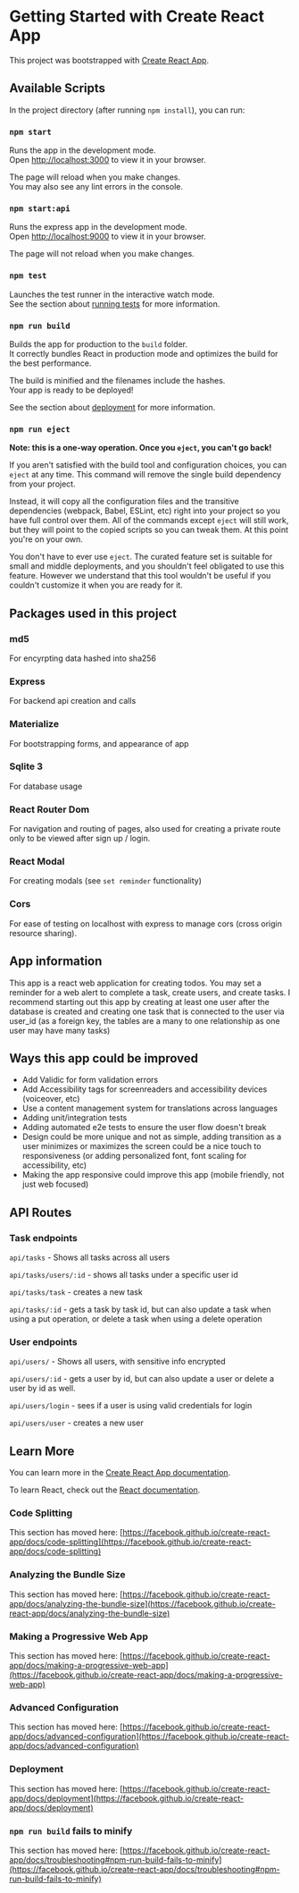 # Getting Started with Create React App

This project was bootstrapped with [Create React App](https://github.com/facebook/create-react-app).

## Available Scripts

In the project directory (after running `npm install`), you can run:

### `npm start`

Runs the app in the development mode.\
Open [http://localhost:3000](http://localhost:3000) to view it in your browser.

The page will reload when you make changes.\
You may also see any lint errors in the console.

### `npm start:api`

Runs the express app in the development mode.\
Open [http://localhost:9000](http://localhost:9000) to view it in your browser.

The page will not reload when you make changes.

### `npm test`

Launches the test runner in the interactive watch mode.\
See the section about [running tests](https://facebook.github.io/create-react-app/docs/running-tests) for more information.

### `npm run build`

Builds the app for production to the `build` folder.\
It correctly bundles React in production mode and optimizes the build for the best performance.

The build is minified and the filenames include the hashes.\
Your app is ready to be deployed!

See the section about [deployment](https://facebook.github.io/create-react-app/docs/deployment) for more information.

### `npm run eject`

**Note: this is a one-way operation. Once you `eject`, you can't go back!**

If you aren't satisfied with the build tool and configuration choices, you can `eject` at any time. This command will remove the single build dependency from your project.

Instead, it will copy all the configuration files and the transitive dependencies (webpack, Babel, ESLint, etc) right into your project so you have full control over them. All of the commands except `eject` will still work, but they will point to the copied scripts so you can tweak them. At this point you're on your own.

You don't have to ever use `eject`. The curated feature set is suitable for small and middle deployments, and you shouldn't feel obligated to use this feature. However we understand that this tool wouldn't be useful if you couldn't customize it when you are ready for it.

## Packages used in this project

### md5

For encyrpting data hashed into sha256

### Express

For backend api creation and calls

### Materialize

For bootstrapping forms, and appearance of app

### Sqlite 3

For database usage

### React Router Dom

For navigation and routing of pages, also used for creating a private route only to be viewed after sign up / login.

### React Modal

For creating modals (see `set reminder` functionality)

### Cors

For ease of testing on localhost with express to manage cors (cross origin resource sharing).

## App information

This app is a react web application for creating todos. You may set a reminder for a web alert to complete a task, create users, and create tasks. I recommend starting out this app by creating at least one user after the database is created and creating one task that is connected to the user via user_id (as a foreign key, the tables are a many to one relationship as one user may have many tasks)

## Ways this app could be improved

- Add Validic for form validation errors
- Add Accessibility tags for screenreaders and accessibility devices (voiceover, etc)
- Use a content management system for translations across languages
- Adding unit/integration tests
- Adding automated e2e tests to ensure the user flow doesn't break
- Design could be more unique and not as simple, adding transition as a user minimizes or maximizes the screen could be a nice touch to responsiveness (or adding personalized font, font scaling for accessibility, etc)
- Making the app responsive could improve this app (mobile friendly, not just web focused)

## API Routes

### Task endpoints

`api/tasks` - Shows all tasks across all users

`api/tasks/users/:id` - shows all tasks under a specific user id

`api/tasks/task` - creates a new task

`api/tasks/:id` - gets a task by task id, but can also update a task when using a put operation, or delete a task when using a delete operation

### User endpoints

`api/users/` - Shows all users, with sensitive info encrypted

`api/users/:id` - gets a user by id, but can also update a user or delete a user by id as well.

`api/users/login` - sees if a user is using valid credentials for login

`api/users/user` - creates a new user

## Learn More

You can learn more in the [Create React App documentation](https://facebook.github.io/create-react-app/docs/getting-started).

To learn React, check out the [React documentation](https://reactjs.org/).

### Code Splitting

This section has moved here: [https://facebook.github.io/create-react-app/docs/code-splitting](https://facebook.github.io/create-react-app/docs/code-splitting)

### Analyzing the Bundle Size

This section has moved here: [https://facebook.github.io/create-react-app/docs/analyzing-the-bundle-size](https://facebook.github.io/create-react-app/docs/analyzing-the-bundle-size)

### Making a Progressive Web App

This section has moved here: [https://facebook.github.io/create-react-app/docs/making-a-progressive-web-app](https://facebook.github.io/create-react-app/docs/making-a-progressive-web-app)

### Advanced Configuration

This section has moved here: [https://facebook.github.io/create-react-app/docs/advanced-configuration](https://facebook.github.io/create-react-app/docs/advanced-configuration)

### Deployment

This section has moved here: [https://facebook.github.io/create-react-app/docs/deployment](https://facebook.github.io/create-react-app/docs/deployment)

### `npm run build` fails to minify

This section has moved here: [https://facebook.github.io/create-react-app/docs/troubleshooting#npm-run-build-fails-to-minify](https://facebook.github.io/create-react-app/docs/troubleshooting#npm-run-build-fails-to-minify)
